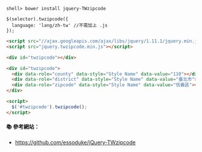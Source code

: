 
```console
shell> bower install jquery-TWzipcode
```

```
$(selector).twzipcode({
  language: 'lang/zh-tw' //不需加上 .js
});
```

```html
<script src="//ajax.googleapis.com/ajax/libs/jquery/1.11.1/jquery.min.js"></script>
<script src="jquery.twzipcode.min.js"></script>

<div id="twzipcode"></div>

<div id="twzipcode">
  <div data-role="county" data-style="Style Name" data-value="110"></div>
  <div data-role="district" data-style="Style Name" data-value="臺北市"></div>
  <div data-role="zipcode" data-style="Style Name" data-value="信義區"></div>
</div>

<script>
  $('#twzipcode').twzipcode();
</script>
```

#### :books: 參考網站：
- https://github.com/essoduke/jQuery-TWzipcode